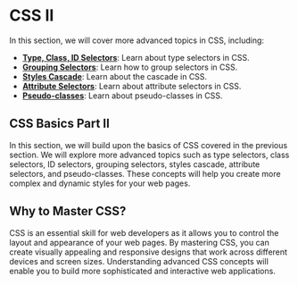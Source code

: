 # CSS II
In this section, we will cover more advanced topics in CSS, including:

- [**Type, Class, ID Selectors**](/Stage-5/CSS-Selectors.md): Learn about type selectors in CSS.
- [**Grouping Selectors**](/Stage-5/CSS-Grouping-Selectors.md): Learn how to group selectors in CSS.
- [**Styles Cascade**](/Stage-5/CSS-Styles-Cascade.md): Learn about the cascade in CSS.
- [**Attribute Selectors**](/Stage-5/CSS-Attribute-Selectors.md): Learn about attribute selectors in CSS.
- [**Pseudo-classes**](/Stage-5/CSS-Pseudo-Classes.md): Learn about pseudo-classes in CSS.


## CSS Basics Part II

In this section, we will build upon the basics of CSS covered in the previous section. We will explore more advanced topics such as type selectors, class selectors, ID selectors, grouping selectors, styles cascade, attribute selectors, and pseudo-classes. These concepts will help you create more complex and dynamic styles for your web pages.

## Why to Master CSS?

CSS is an essential skill for web developers as it allows you to control the layout and appearance of your web pages. By mastering CSS, you can create visually appealing and responsive designs that work across different devices and screen sizes. Understanding advanced CSS concepts will enable you to build more sophisticated and interactive web applications.


